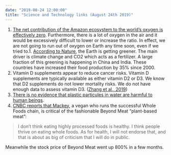 ```yaml
---
date: "2019-08-24 12:00:00"
title: "Science and Technology links (August 24th 2019)"
---
```




1. [The net contribution of the Amazon ecosystem to the world&rsquo;s oxygen is effectively zero](http://www.yadvindermalhi.org/blog/does-the-amazon-provide-20-of-our-oxygen). Furthermore, there is a lot of oxygen in the air and it would be excessively difficult to lower or increase the ratio. In effect, we are not going to run out of oxygen on Earth any time soon, even if we tried to.1. [According to Nature](https://www.nature.com/articles/s41893-019-0220-7), the Earth is getting greener. The main driver is climate change and CO2 which acts as a fertilizer. A large fraction of this greening is happening in China and India. These countries have increased their food production by 35% since 2000.
1. Vitamin D supplements appear to reduce cancer risks. Vitamin D supplements are typically available as either vitamin D2 or D3. We know that D2 supplements do not lower mortality risks. We do not have enough data to assess vitamin D3. ([Zhang et al., 2019](https://www.bmj.com/content/366/bmj.l4673))
1. [There is no evidence that plastic particules in water are harmful to human beings](https://amp.theguardian.com/environment/2019/aug/22/microplastics-in-water-not-harmful-to-humans-says-who-report).
1. [CNBC reports that Mackey](https://www.cnbc.com/amp/2019/08/21/whole-foods-ceo-john-mackey-plant-based-meat-not-good-for-your-health.html), a vegan who runs the successful Whole Foods chain, is critical of the fashionable Beyond Meat &ldquo;plant-based meat&rdquo;:<br/>

> I don&rsquo;t think eating highly processed foods is healthy. I think people thrive on eating whole foods. As for health, I will not endorse that, and that is about as big of criticism that I will do in public.


Meanwhile the stock price of Beyond Meat went up 800% in a few months.


